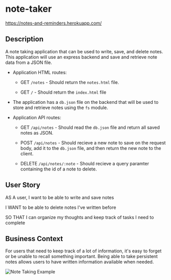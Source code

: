 # note-taker
https://notes-and-reminders.herokuapp.com/

## Description

A note taking application that can be used to write, save, and delete notes. This application will use an express backend and save and retrieve note data from a JSON file.

* Application HTML routes:

  * GET `/notes` - Should return the `notes.html` file.

  * GET `/` - Should return the `index.html` file

* The application has a `db.json` file on the backend that will be used to store and retrieve notes using the `fs` module.

* Application API routes:

  * GET `/api/notes` - Should read the `db.json` file and return all saved notes as JSON.

  * POST `/api/notes` - Should recieve a new note to save on the request body, add it to the `db.json` file, and then return the new note to the client.

  * DELETE `/api/notes/:note` - Should recieve a query paramter containing the id of a note to delete.

## User Story

AS A user, I want to be able to write and save notes

I WANT to be able to delete notes I've written before

SO THAT I can organize my thoughts and keep track of tasks I need to complete

## Business Context

For users that need to keep track of a lot of information, it's easy to forget or be unable to recall something important. Being able to take persistent notes allows users to have written information available when needed.

![Note Taking Example](./Note-taker.gif)